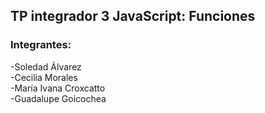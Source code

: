 ## TP integrador 3 JavaScript: Funciones  

### Integrantes:   
-Soledad Álvarez  
-Cecilia Morales   
-María Ivana Croxcatto  
-Guadalupe Goicochea  

